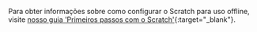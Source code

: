 Para obter informações sobre como configurar o Scratch para uso offline, visite [nosso guia 'Primeiros passos com o Scratch'](https://projects.raspberrypi.org/pt-BR/projects/getting-started-scratch/1){:target="_blank"}.

